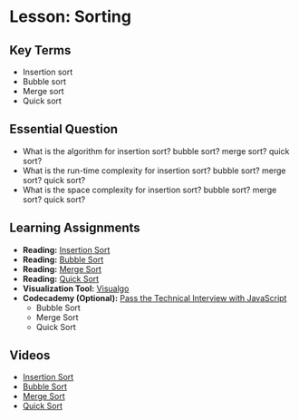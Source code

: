 # Lesson: Sorting

## Key Terms
* Insertion sort
* Bubble sort
* Merge sort
* Quick sort

## Essential Question
* What is the algorithm for insertion sort? bubble sort? merge sort? quick sort?
* What is the run-time complexity for insertion sort? bubble sort? merge sort? quick sort?
* What is the space complexity for insertion sort? bubble sort? merge sort? quick sort?

## Learning Assignments
* **Reading:** [Insertion Sort](https://www.geeksforgeeks.org/insertion-sort/)
* **Reading:** [Bubble Sort](https://www.geeksforgeeks.org/bubble-sort/)
* **Reading:** [Merge Sort](https://www.geeksforgeeks.org/merge-sort/)
* **Reading:** [Quick Sort](https://www.geeksforgeeks.org/quick-sort/)
* **Visualization Tool:** [Visualgo](https://visualgo.net/bn/sorting)
* **Codecademy (Optional):** [Pass the Technical Interview with JavaScript](https://www.codecademy.com/learn/paths/pass-the-technical-interview-with-javascript)
  * Bubble Sort
  * Merge Sort
  * Quick Sort

## Videos
* [Insertion Sort](https://www.youtube.com/watch?v=JU767SDMDvA)
* [Bubble Sort](https://www.youtube.com/watch?v=xli_FI7CuzA)
* [Merge Sort](https://www.youtube.com/watch?v=4VqmGXwpLqc)
* [Quick Sort](https://www.youtube.com/watch?v=Hoixgm4-P4M)
